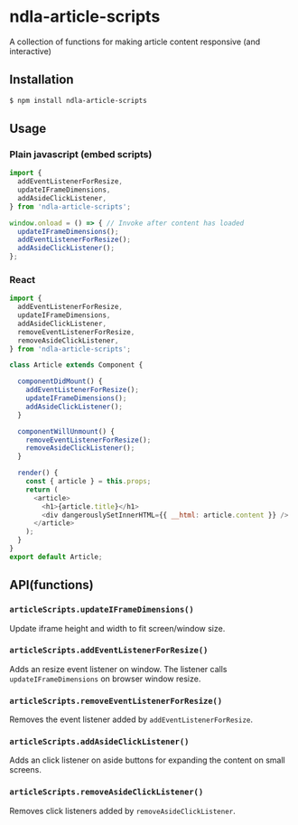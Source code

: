 # ndla-article-scripts

A collection of functions for making article content responsive (and interactive)

## Installation

```sh
$ npm install ndla-article-scripts
```

## Usage

### Plain javascript (embed scripts)

```javascript
import {
  addEventListenerForResize,
  updateIFrameDimensions,
  addAsideClickListener,
} from 'ndla-article-scripts';

window.onload = () => { // Invoke after content has loaded
  updateIFrameDimensions();
  addEventListenerForResize();
  addAsideClickListener();
};

```

### React

```javascript
import {
  addEventListenerForResize,
  updateIFrameDimensions,
  addAsideClickListener,
  removeEventListenerForResize,
  removeAsideClickListener,
} from 'ndla-article-scripts';

class Article extends Component {

  componentDidMount() {
    addEventListenerForResize();
    updateIFrameDimensions();
    addAsideClickListener();
  }

  componentWillUnmount() {
    removeEventListenerForResize();
    removeAsideClickListener();
  }

  render() {
    const { article } = this.props;
    return (
      <article>
        <h1>{article.title}</h1>
        <div dangerouslySetInnerHTML={{ __html: article.content }} />
      </article>
    );
  }
}
export default Article;
```


## API(functions)

### `articleScripts.updateIFrameDimensions()`

Update iframe height and width to fit screen/window size.

### `articleScripts.addEventListenerForResize()`

Adds an resize event listener on window. The listener calls `updateIFrameDimensions` on browser window resize.

### `articleScripts.removeEventListenerForResize()`

Removes the event listener added by `addEventListenerForResize`.

### `articleScripts.addAsideClickListener()`

Adds an click listener on aside buttons for expanding the content on small screens.

### `articleScripts.removeAsideClickListener()`

Removes click listeners added by `removeAsideClickListener`.
